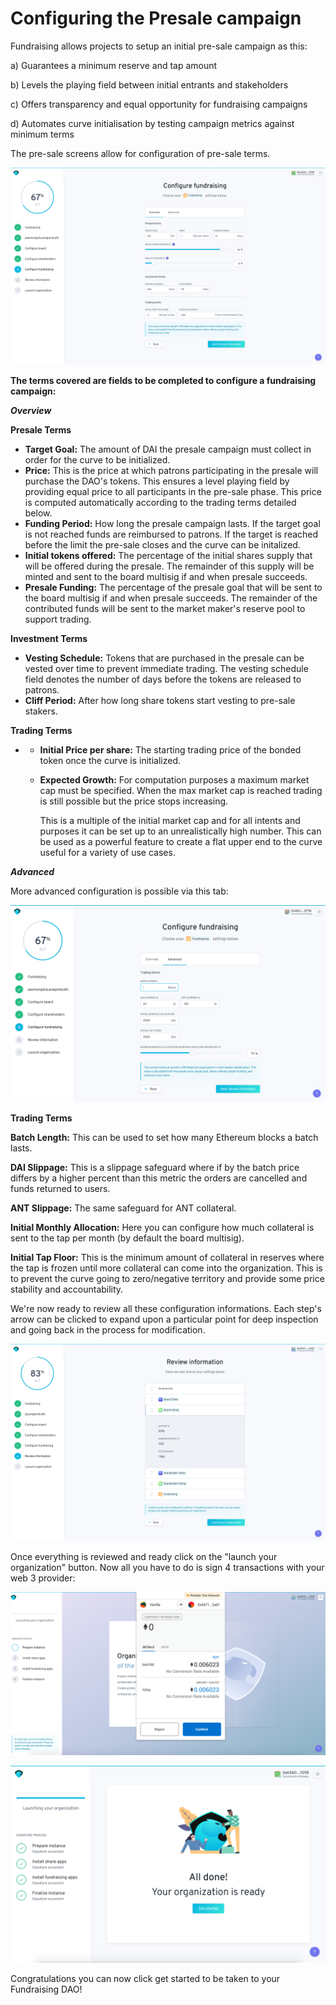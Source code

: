# Configuring the Presale campaign

Fundraising allows  projects to setup an initial pre-sale campaign as this:

 a\) Guarantees a minimum reserve and tap amount

b\) Levels the playing field between initial entrants and stakeholders 

c\) Offers transparency and equal opportunity for fundraising campaigns

d\) Automates curve initialisation by testing campaign metrics against minimum terms

The pre-sale screens allow for configuration of pre-sale terms.

![](../.gitbook/assets/screenshot-2019-10-11-at-09.56.25.png)

**The terms covered  are fields to be completed to configure a fundraising campaign:**

_**Overview**_

**Presale Terms**

* **Target Goal:** The amount of DAI the presale campaign must collect in order for the curve to be initialized.
* **Price:** This is the price at which patrons participating in the presale will purchase the DAO's tokens. This ensures a level playing field by providing equal price to all participants in the pre-sale phase. This price is computed automatically according to the trading terms detailed below.
* **Funding Period:** How long the presale campaign lasts. If the target goal is not reached funds are reimbursed to patrons. If the target is reached before the limit the pre-sale closes and the curve can be initalized.
* **Initial tokens offered:** The percentage of the initial shares supply that will be offered during the presale. The remainder of this supply will be minted and sent to the board multisig if and when presale succeeds.
* **Presale Funding:** The percentage of the presale goal that will be sent to the board multisig if and when presale succeeds. The remainder of the contributed funds will be sent to the market maker's reserve pool to support trading.

**Investment Terms**

* **Vesting Schedule:** Tokens that are purchased in the presale can be vested over time to prevent immediate trading. The vesting schedule field denotes the number of days before the tokens are released to patrons.
* **Cliff Period:** After how long share tokens start vesting to pre-sale stakers.

**Trading Terms**

* * **Initial Price per share:** The starting trading price of the bonded token once the curve is initialized.
  * **Expected Growth:** For computation purposes a maximum market cap must be specified. When the max market cap is reached trading is still possible but the price stops increasing. 

    This is a multiple of the initial market cap and for all intents and purposes it can be set up to an unrealistically high number. This can be used as a powerful feature to create a flat upper end to the curve useful for a variety of use cases.

_**Advanced**_

More advanced configuration is possible via this tab:

![](../.gitbook/assets/screenshot-2019-10-11-at-09.51.06.png)

**Trading Terms**

**Batch Length:** This can be used to set how many Ethereum blocks a batch lasts. 

**DAI Slippage:** This is a slippage safeguard where if by the batch price differs by a higher percent than this metric the orders are cancelled and funds returned to users.

**ANT Slippage:** The same safeguard for ANT collateral.

**Initial Monthly Allocation:** Here you can configure how much collateral is sent to the tap per month \(by default the board multisig\).

**Initial Tap Floor:** This is the minimum amount of collateral in reserves where the tap is frozen until more collateral can come into the organization.  This is to prevent the curve going to zero/negative territory and provide some price stability and accountability.

We're now ready to review all these configuration informations. Each step's arrow can be clicked to expand upon a particular point for deep inspection and going back in the process for modification.

![](../.gitbook/assets/screenshot-2019-10-11-at-13.10.27.png)

Once everything is reviewed and ready click on the "launch your organization" button. Now all you have to do is sign 4 transactions with your web 3 provider:

![](../.gitbook/assets/screenshot-2019-10-11-at-13.12.33.png)

![](../.gitbook/assets/screenshot-2019-10-11-at-10.09.55.png)

Congratulations you can now click get started to be taken to your Fundraising DAO!

